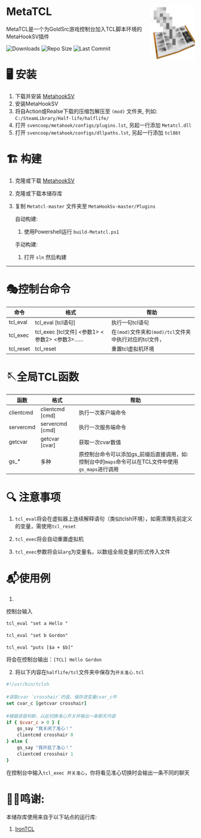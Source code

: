 
# MetaTCL<img src="img/icon.png" align="right" width="120"/>

MetaTCL是一个为GoldSrc游戏控制台加入TCL脚本环境的MetaHookSV插件


<!-- badges: start -->


![Downloads](https://img.shields.io/github/downloads/DrAbcOfficial/metatcl/total?style=for-the-badge)
![Repo Size](https://img.shields.io/github/repo-size/DrAbcOfficial/metatcl?style=for-the-badge)
![Last Commit](https://img.shields.io/github/last-commit/DrAbcOfficial/metatcl?style=for-the-badge)

<!-- badges: end -->

# 🖥️ 安装
1. 下载并安装 [MetahookSV](https://github.com/hzqst/MetaHookSv)
2. 安装MetaHookSV
3. 将自Action或Realse下载的压缩包解压至 `(mod)` 文件夹, 列如: `C:/SteamLibrary/Half-life/halflife/`
4. 打开 `svencoop/metahook/configs/plugins.lst`, 另起一行添加 `Metatcl.dll`
5. 打开 `svencoop/metahook/configs/dllpaths.lst`, 另起一行添加 `tcl86t` 

# 🏗️ 构建
1. 克隆或下载 [MetahookSV](https://github.com/hzqst/MetaHookSv)
2. 克隆或下载本储存库
3. 复制 `Metatcl-master` 文件夹至 `MetaHookSv-master/Plugins`

    自动构建:

    1. 使用Powershell运行 `build-Metatcl.ps1`
   
    手动构建:
   
    1. 打开 `sln` 然后构建
 
 ----

 # 🎭控制台命令
 |命令|格式|帮助|
 |---|---|---|
 |tcl_eval|tcl_eval [tcl语句]|执行一句tcl语句|
 |tcl_exec|tcl_exec [tcl文件] <参数1> <参数2> <参数3>……|在`(mod)`文件夹和`(mod)/tcl`文件夹中执行对应的tcl文件，|
 |tcl_reset|tcl_reset|重置tcl虚拟机环境|

 # 🪡全局TCL函数
 |函数|格式|帮助|
 |---|---|---|
 |clientcmd|clientcmd [cmd]|执行一次客户端命令|
 |servercmd|servercmd [cmd]|执行一次服务端命令|
 |getcvar|getcvar [cvar]|获取一次cvar数值|
 |gs_*|多种|原控制台命令可以添加gs_前缀后直接调用，如: 控制台中的`maps`命令可以在TCL文件中使用`gs_maps`进行调用

# 🔍 注意事项
1. `tcl_eval`将会在虚拟器上连续解释语句（类似tclsh环境），如需清理先前定义的变量，需使用`tcl_reset`

2. `tcl_exec`将会自动重置虚拟机

3. `tcl_exec`参数将会以`arg`为变量名，以数组全局变量的形式传入文件

# 📬使用例

1. 
控制台输入 
```
tcl_eval "set a Hello "

tcl_eval "set b Gordon"

tcl_eval "puts [$a + $b]"
```
将会在控制台输出：`[TCL] Hello Gordon`

2. 将以下内容在`halflife/tcl`文件夹中保存为`开关准心.tcl`

```tcl
#!/usr/bin/tclsh

#读取cvar `crosshair`的值，储存进变量cvar_c中
set cvar_c [getcvar crosshair]

#根据该值判断，以此切换准心开关并输出一条聊天内容
if { $cvar_c > 0 } {
    gs_say "我关闭了准心！"
    clientcmd crosshair 0
} else {
    gs_say "我开启了准心！"
    clientcmd crosshair 1
}
```

在控制台中输入`tcl_exec 开关准心`，你将看见准心切换时会输出一条不同的聊天
# 🙏🏻鸣谢:

本储存库使用来自于以下站点的运行库:

1. [IronTCL](https://www.irontcl.com/)
